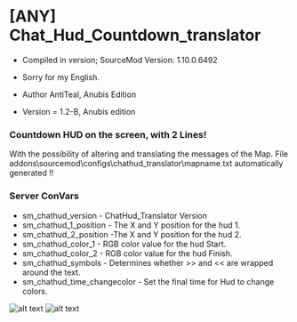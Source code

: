 # [ANY] Chat_Hud_Countdown_translator

* Compiled in version; SourceMod Version: 1.10.0.6492
* Sorry for my English.

* Author AntiTeal, Anubis Edition
* Version = 1.2-B, Anubis edition

### Countdown HUD on the screen, with 2 Lines!
With the possibility of altering and translating the messages of the Map.
File addons\sourcemod\configs\chathud_translator\mapname.txt
automatically generated !!

### Server ConVars

* sm_chathud_version - ChatHud_Translator Version
* sm_chathud_1_position - The X and Y position for the hud 1.
* sm_chathud_2_position -The X and Y position for the hud 2.
* sm_chathud_color_1 - RGB color value for the hud Start.
* sm_chathud_color_2 - RGB color value for the hud Finish.
* sm_chathud_symbols - Determines whether >> and << are wrapped around the text.
* sm_chathud_time_changecolor - Set the final time for Hud to change colors.


![alt text](https://i.ibb.co/JjmyLwS/20201113222003-1.jpg)
![alt text](https://i.ibb.co/Byz4FVw/20201113222528-1.jpg)
